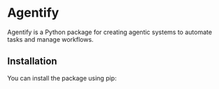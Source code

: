 # Agentify

Agentify is a Python package for creating agentic systems to automate tasks and manage workflows.

## Installation

You can install the package using pip:


